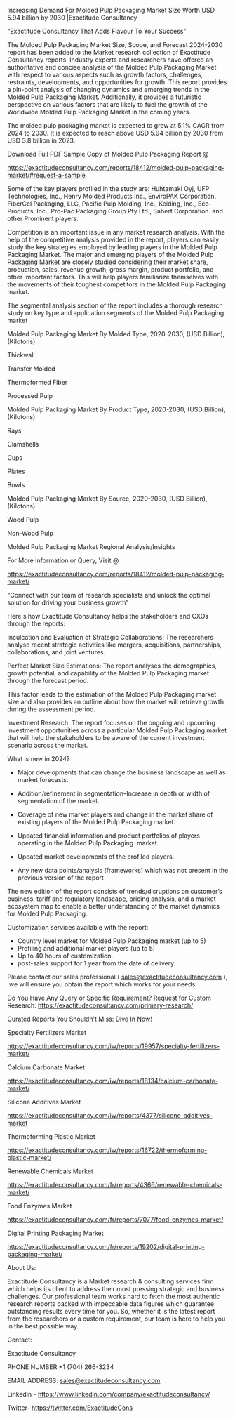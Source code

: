 Increasing Demand For Molded Pulp Packaging Market Size Worth USD 5.94 billion by 2030 |Exactitude Consultancy

“Exactitude Consultancy That Adds Flavour To Your Success”

The Molded Pulp Packaging Market Size, Scope, and Forecast 2024-2030 report has been added to the Market research collection of Exactitude Consultancy reports. Industry experts and researchers have offered an authoritative and concise analysis of the Molded Pulp Packaging Market with respect to various aspects such as growth factors, challenges, restraints, developments, and opportunities for growth. This report provides a pin-point analysis of changing dynamics and emerging trends in the Molded Pulp Packaging Market. Additionally, it provides a futuristic perspective on various factors that are likely to fuel the growth of the Worldwide Molded Pulp Packaging Market in the coming years.

The molded pulp packaging market is expected to grow at 5.1% CAGR from 2024 to 2030. It is expected to reach above USD 5.94 billion by 2030 from USD 3.8 billion in 2023.

Download Full PDF Sample Copy of Molded Pulp Packaging Report @

https://exactitudeconsultancy.com/reports/18412/molded-pulp-packaging-market/#request-a-sample

Some of the key players profiled in the study are: Huhtamaki Oyj, UFP Technologies, Inc., Henry Molded Products Inc., EnviroPAK Corporation, FiberCel Packaging, LLC, Pacific Pulp Molding, Inc., Keiding, Inc., Eco-Products, Inc., Pro-Pac Packaging Group Pty Ltd., Sabert Corporation. and other Prominent players.

Competition is an important issue in any market research analysis. With the help of the competitive analysis provided in the report, players can easily study the key strategies employed by leading players in the Molded Pulp Packaging Market. The major and emerging players of the Molded Pulp Packaging Market are closely studied considering their market share, production, sales, revenue growth, gross margin, product portfolio, and other important factors. This will help players familiarize themselves with the movements of their toughest competitors in the Molded Pulp Packaging market.

The segmental analysis section of the report includes a thorough research study on key type and application segments of the Molded Pulp Packaging market

Molded Pulp Packaging Market By Molded Type, 2020-2030, (USD Billion), (Kilotons)

Thickwall

Transfer Molded

Thermoformed Fiber

Processed Pulp

Molded Pulp Packaging Market By Product Type, 2020-2030, (USD Billion), (Kilotons)

Rays

Clamshells

Cups

Plates

Bowls

Molded Pulp Packaging Market By Source, 2020-2030, (USD Billion), (Kilotons)

Wood Pulp

Non-Wood Pulp




Molded Pulp Packaging Market Regional Analysis/Insights

For More Information or Query, Visit @

https://exactitudeconsultancy.com/reports/18412/molded-pulp-packaging-market/

“Connect with our team of research specialists and unlock the optimal solution for driving your business growth”

Here's how Exactitude Consultancy helps the stakeholders and CXOs through the reports:

Inculcation and Evaluation of Strategic Collaborations: The researchers analyse recent strategic activities like mergers, acquisitions, partnerships, collaborations, and joint ventures.

Perfect Market Size Estimations: The report analyses the demographics, growth potential, and capability of the Molded Pulp Packaging market through the forecast period.

This factor leads to the estimation of the Molded Pulp Packaging market size and also provides an outline about how the market will retrieve growth during the assessment period.

Investment Research: The report focuses on the ongoing and upcoming investment opportunities across a particular Molded Pulp Packaging market that will help the stakeholders to be aware of the current investment scenario across the market.

What is new in 2024?

- Major developments that can change the business landscape as well as market forecasts.

- Addition/refinement in segmentation–Increase in depth or width of segmentation of the market.

- Coverage of new market players and change in the market share of existing players of the Molded Pulp Packaging market.

- Updated financial information and product portfolios of players operating in the Molded Pulp Packaging  market.

- Updated market developments of the profiled players.

- Any new data points/analysis (frameworks) which was not present in the previous version of the report

The new edition of the report consists of trends/disruptions on customer’s business, tariff and regulatory landscape, pricing analysis, and a market ecosystem map to enable a better understanding of the market dynamics for Molded Pulp Packaging.

Customization services available with the report:

- Country level market for Molded Pulp Packaging market (up to 5)
- Profiling and additional market players (up to 5)
- Up to 40 hours of customization.
- post-sales support for 1 year from the date of delivery.

Please contact our sales professional ( sales@exactitudeconsultancy.com ),  we will ensure you obtain the report which works for your needs.

Do You Have Any Query or Specific Requirement? Request for Custom Research: https://exactitudeconsultancy.com/primary-research/

Curated Reports You Shouldn't Miss: Dive In Now!

Specialty Fertilizers Market

https://exactitudeconsultancy.com/iw/reports/19957/specialty-fertilizers-market/

Calcium Carbonate Market

https://exactitudeconsultancy.com/iw/reports/18134/calcium-carbonate-market/

Silicone Additives Market

https://exactitudeconsultancy.com/iw/reports/4377/silicone-additives-market

Thermoforming Plastic Market

https://exactitudeconsultancy.com/iw/reports/16722/thermoforming-plastic-market/

Renewable Chemicals Market

https://exactitudeconsultancy.com/fr/reports/4366/renewable-chemicals-market/

Food Enzymes Market

https://exactitudeconsultancy.com/fr/reports/7077/food-enzymes-market/

Digital Printing Packaging Market

https://exactitudeconsultancy.com/fr/reports/19202/digital-printing-packaging-market/

About Us:

Exactitude Consultancy is a Market research & consulting services firm which helps its client to address their most pressing strategic and business challenges. Our professional team works hard to fetch the most authentic research reports backed with impeccable data figures which guarantee outstanding results every time for you. So, whether it is the latest report from the researchers or a custom requirement, our team is here to help you in the best possible way.

Contact:

Exactitude Consultancy

PHONE NUMBER +1 (704) 266-3234

EMAIL ADDRESS: sales@exactitudeconsultancy.com

Linkedin - https://www.linkedin.com/company/exactitudeconsultancy/

Twitter- https://twitter.com/ExactitudeCons


